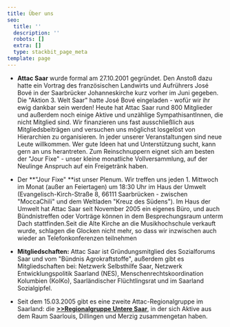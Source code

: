 ```yaml
---
title: Über uns
seo:
  title: ''
  description: ''
  robots: []
  extra: []
  type: stackbit_page_meta
template: page
---
```

*   **Attac Saar** wurde formal am 27.10.2001 gegründet. Den Anstoß dazu hatte ein Vortrag des französischen Landwirts und Aufrührers José Bové in der Saarbrücker Johanneskirche kurz vorher im Juni gegeben. Die "Aktion 3. Welt Saar" hatte José Bové eingeladen - wofür wir ihr ewig dankbar sein werden! Heute hat Attac Saar rund 800 Mitglieder und außerdem noch einige Aktive und unzählige SympathisantInnen, die nicht Mitglied sind. Wir finanzieren uns fast ausschließlich aus Mitgliedsbeiträgen und versuchen uns möglichst losgelöst von Hierarchien zu organisieren. In jeder unserer Veranstaltungen sind neue Leute willkommen. Wer gute Ideen hat und Unterstützung sucht, kann gern an uns herantreten. Zum Reinschnuppern eignet sich am besten der "Jour Fixe" - unser kleine monatliche Vollversammlung, auf der Neulinge Anspruch auf ein Freigetränk haben. 

<!---->

*   Der **"Jour Fixe" **ist unser Plenum. Wir treffen uns jeden 1. Mittwoch im Monat (außer an Feiertagen) um 18:30 Uhr im Haus der Umwelt (Evangelisch-Kirch-Straße 8, 66111 Saarbrücken - zwischen "MoccaChili" und dem Weltladen "Kreuz des Südens"). Im Haus der Umwelt hat Attac Saar seit November 2005 ein eigenes Büro, und auch Bündnistreffen oder Vorträge können in dem Besprechungsraum unterm Dach stattfinden.Seit die Alte Kirche an die Musikhochschule verkauft wurde, schlagen die Glocken nicht mehr, so dass wir inzwischen auch wieder an Telefonkonferenzen teilnehmen 

<!---->

*   **Mitgliedschaften:** Attac Saar ist Gründungsmitglied des Sozialforums Saar und vom "Bündnis Agrokraftstoffe", außerdem gibt es Mitgliedschaften bei: Netzwerk Selbsthilfe Saar, Netzwerk Entwicklungspolitik Saarland (NES), Menschenrechtskoordination Kolumbien (KolKo), Saarländischer Flüchtlingsrat und im Saarland Sozialgipfel.

<!---->

*   Seit dem 15.03.2005 gibt es eine zweite Attac-Regionalgruppe im Saarland: die [**>>Regionalgruppe Untere Saar**](http://www.attac-netzwerk.de/untere-saar), in der sich Aktive aus dem Raum Saarlouis, Dillingen und Merzig zusammengetan haben.
